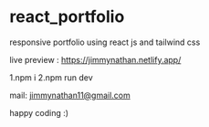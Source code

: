 # react_portfolio

responsive portfolio using react js and tailwind css

live preview : https://jimmynathan.netlify.app/

1.npm i
2.npm run dev

mail: jimmynathan11@gmail.com

happy coding :)
